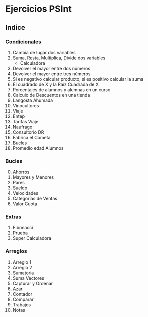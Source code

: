 # Ejercicios PSInt

## Indice

### Condicionales

1. Cambia de lugar dos variables
2. Suma, Resta, Multiplica, Divide dos variables
    * Calculadora
3. Devolver el mayor entre dos números
4. Devolver el mayor entre tres números
5. Si es negativo calcular producto, si es positivo calcular la suma
6. El cuadrado de X y la Raíz Cuadrada de X
7. Porcentajes de alumnos y alumnas en un curso
8. Calculo de Descuentos en una tienda
9. Langosta Ahumada
10. Vinocultores
11. Viaje
12. Entep
13. Tarifas Viaje
14. Naufrago
15. Consultorio DR
16. Fabrica el Cometa
17. Bucles
18. Promedio edad Alumnos

### Bucles
0. Ahorros
1. Mayores y Menores
2. Pares
3. Sueldo
4. Velocidades
5. Categorías de Ventas
6. Valor Cuota

### Extras
1. Fibonacci
2. Prueba
3. Super Calculadora

### Arreglos
1. Arreglo 1
2. Arreglo 2
3. Sumatoria
4. Suma Vectores
5. Capturar y Ordenar
6. Azar
7. Contador
8. Comparar
9. Trabajos
10. Notas
